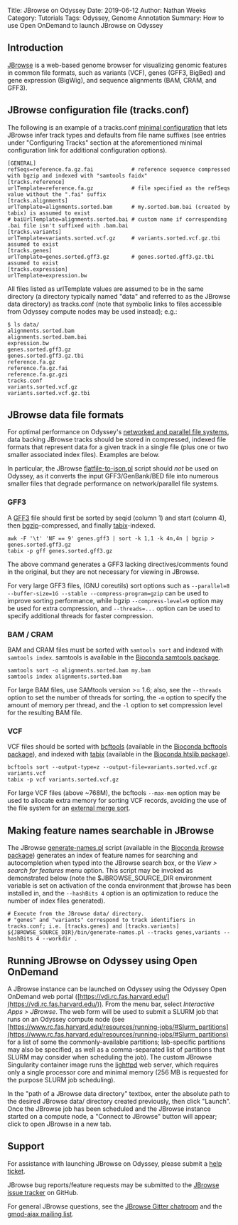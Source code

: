 Title: JBrowse on Odyssey
Date: 2019-06-12
Author: Nathan Weeks
Category: Tutorials
Tags: Odyssey, Genome Annotation
Summary: How to use Open OnDemand to launch JBrowse on Odyssey

## Introduction

[JBrowse](https://jbrowse.org/) is a web-based genome browser for visualizing genomic features in common file formats, such as variants (VCF), genes (GFF3, BigBed) and gene expression (BigWig), and sequence alignments (BAM, CRAM, and GFF3).

## JBrowse configuration file (tracks.conf)

The following is an example of a tracks.conf [minimal configuration](https://jbrowse.org/docs/minimal.html) that lets JBrowse infer track types and defaults from file name suffixes (see entries under "Configuring Tracks" section at the aforementioned minimal configuration link for additional configuration options).

```
[GENERAL]
refSeqs=reference.fa.gz.fai            # reference sequence compressed with bgzip and indexed with "samtools faidx"
[tracks.reference]
urlTemplate=reference.fa.gz            # file specified as the refSeqs value without the ".fai" suffix
[tracks.alignments]
urlTemplate=alignments.sorted.bam      # my.sorted.bam.bai (created by tabix) is assumed to exist
# baiUrlTemplate=alignments.sorted.bai # custom name if corresponding .bai file isn't suffixed with .bam.bai
[tracks.variants]
urlTemplate=variants.sorted.vcf.gz     # variants.sorted.vcf.gz.tbi assumed to exist
[tracks.genes]
urlTemplate=genes.sorted.gff3.gz       # genes.sorted.gff3.gz.tbi assumed to exist
[tracks.expression]
urlTemplate=expression.bw
```

All files listed as urlTemplate values are assumed to be in the same directory (a directory typically named "data" and referred to as the JBrowse data directory) as tracks.conf (note that symbolic links to files accessible from Odyssey compute nodes may be used instead); e.g.:

```
$ ls data/
alignments.sorted.bam
alignments.sorted.bam.bai
expression.bw
genes.sorted.gff3.gz
genes.sorted.gff3.gz.tbi
reference.fa.gz
reference.fa.gz.fai
reference.fa.gz.gzi
tracks.conf
variants.sorted.vcf.gz
variants.sorted.vcf.gz.tbi
```

## JBrowse data file formats

For optimal performance on Odyssey's [networked and parallel file systems](https://www.rc.fas.harvard.edu/resources/odyssey-storage/), data backing JBrowse tracks should be stored in compressed, indexed file formats that represent data for a given track in a single file (plus one or two smaller associated index files).
Examples are below.

In particular, the JBrowse [flatfile-to-json.pl](https://jbrowse.org/docs/flatfile-to-json.pl.html) script should *not* be used on Odyssey, as it converts the input GFF3/GenBank/BED file into numerous smaller files that degrade performance on network/parallel file systems.

### GFF3

A [GFF3](https://github.com/The-Sequence-Ontology/Specifications/blob/master/gff3.md) file should first be sorted by seqid (column 1) and start (column 4), then [bgzip](https://www.htslib.org/doc/bgzip.html)-compressed, and finally [tabix](https://www.htslib.org/doc/tabix.html)-indexed.

```
awk -F '\t' 'NF == 9' genes.gff3 | sort -k 1,1 -k 4n,4n | bgzip > genes.sorted.gff3.gz
tabix -p gff genes.sorted.gff3.gz
```

The above command generates a GFF3 lacking directives/comments found in the original, but they are not necessary for viewing in JBrowse.

For very large GFF3 files, (GNU coreutils) sort options such as `--parallel=8 --buffer-size=1G --stable --compress-program=gzip` can be used to improve sorting performance, while bgzip `--compress-level=9` option may be used for extra compression, and `--threads=...` option can be used to specify additional threads for faster compression.

### BAM / CRAM

BAM and CRAM files must be sorted with `samtools sort` and indexed with `samtools index`.
samtools is available in the [Bioconda samtools package](https://bioconda.github.io/recipes/samtools/README.html).

```
samtools sort -o alignments.sorted.bam my.bam
samtools index alignments.sorted.bam
```

For large BAM files, use SAMtools version >= 1.6; also, see the `--threads` option to set the number of threads for sorting, the `-m` option to specify the amount of memory per thread, and the `-l` option to set compression level for the resulting BAM file.

### VCF

VCF files should be sorted with [bcftools](https://www.htslib.org/doc/bcftools.html#sort) (available in the [Bioconda bcftools package](https://bioconda.github.io/recipes/bcftools/README.html)), and indexed with [tabix](https://www.htslib.org/doc/tabix.html) (available in the [Bioconda htslib package](https://bioconda.github.io/recipes/htslib/README.html)).

```
bcftools sort --output-type=z --output-file=variants.sorted.vcf.gz variants.vcf
tabix -p vcf variants.sorted.vcf.gz
```

For large VCF files (above ~768M), the bcftools `--max-mem` option may be used to allocate extra memory for sorting VCF records, avoiding the use of the file system for an [external merge sort](https://en.wikipedia.org/wiki/External_sorting#External_merge_sort).

## Making feature names searchable in JBrowse

The JBrowse [generate-names.pl](https://jbrowse.org/docs/generate-names.pl.html) script (available in the [Bioconda jbrowse package](https://bioconda.github.io/recipes/jbrowse/README.html)) generates an index of feature names for searching and autocompletion when typed into the JBrowse search box, or the *View > search for features* menu option. This script may be invoked as demonstrated below (note the $JBROWSE_SOURCE_DIR environment variable is set on activation of the conda environment that jbrowse has been installed in, and the `--hashBits 4` option is an optimization to reduce the number of index files generated).

```
# Execute from the JBrowse data/ directory.
# "genes" and "variants" correspond to track identifiers in tracks.conf; i.e. [tracks.genes] and [tracks.variants]
${JBROWSE_SOURCE_DIR}/bin/generate-names.pl --tracks genes,variants --hashBits 4 --workdir .
```

## Running JBrowse on Odyssey using Open OnDemand

A JBrowse instance can be launched on Odyssey using the Odyssey Open OnDemand web portal ([https://vdi.rc.fas.harvard.edu/](https://vdi.rc.fas.harvard.edu/)).
From the menu bar, select *Interactive Apps > JBrowse*.
The web form will be used to submit a SLURM job that runs on an Odyssey compute node (see [https://www.rc.fas.harvard.edu/resources/running-jobs/#Slurm_partitions](https://www.rc.fas.harvard.edu/resources/running-jobs/#Slurm_partitions) for a list of some the commonly-available partitions; lab-specific partitions may also be specified, as well as a comma-separated list of partitions that SLURM may consider when scheduling the job).
The custom JBrowse Singularity container image runs the [lighttpd](https://www.lighttpd.net/) web server, which requires only a single processor core and minimal memory (256 MB is requested for the purpose SLURM job scheduling).

In the "path of a JBrowse data directory" textbox, enter the absolute path to the desired JBrowse data/ directory created previously, then click "Launch".
Once the JBrowse job has been scheduled and the JBrowse instance started on a compute node, a "Connect to JBrowse" button will appear; click to open JBrowse in a new tab.

## Support

For assistance with launching JBrowse on Odyssey, please submit a [help ticket](https://portal.rc.fas.harvard.edu/rcrt/submit_ticket).

JBrowse bug reports/feature requests may be submitted to the [JBrowse issue tracker](https://github.com/GMOD/jbrowse/issues) on GitHub.

For general JBrowse questions, see the [JBrowse Gitter chatroom](https://gitter.im/GMOD/jbrowse) and the [gmod-ajax mailing list](https://sourceforge.net/p/gmod/mailman/gmod-ajax/).
